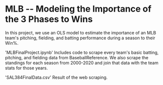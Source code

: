 # MLB -- Modeling the Importance of the 3 Phases to Wins
 In this project, we use an OLS model to estimate the importance of an MLB team's pitching, fielding, and batting performance during a season to their Win%.

'MLBFinalProject.ipynb'
Includes code to scrape every team's basic batting, pitching, and fielding data from BaseballReference. We also scrape the standings for each season from 2000-2020 and join that data with the team stats for those years.

'SAL384FinalData.csv'
Result of the web scraping. 